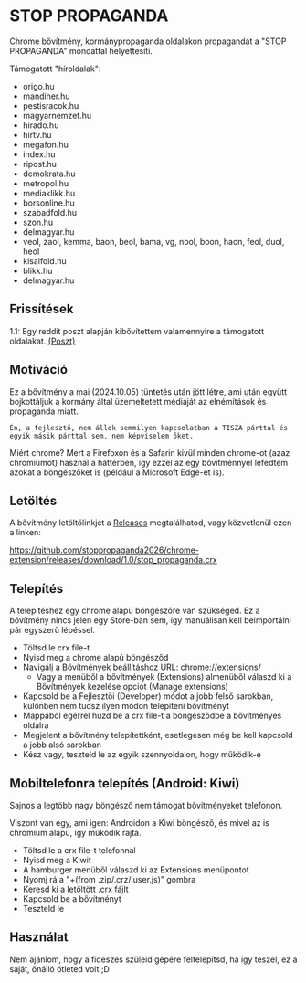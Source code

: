 # STOP PROPAGANDA

Chrome bővítmény, kormánypropaganda oldalakon propagandát a "STOP PROPAGANDA" mondattal helyettesíti.

Támogatott "híroldalak":

- origo.hu
- mandiner.hu
- pestisracok.hu
- magyarnemzet.hu
- hirado.hu
- hirtv.hu
- megafon.hu
- index.hu
- ripost.hu
- demokrata.hu
- metropol.hu
- mediaklikk.hu
- borsonline.hu
- szabadfold.hu
- szon.hu
- delmagyar.hu
- veol, zaol, kemma, baon, beol, bama, vg, nool, boon, haon, feol, duol, heol
- kisalfold.hu
- blikk.hu
- delmagyar.hu

## Frissítések

1.1: Egy reddit poszt alapján kibővítettem valamennyire a támogatott oldalakat.  [(Poszt)](https://www.reddit.com/r/hungary/comments/1fxe5mb/ha_boycott_akkor_boycott_megpr%C3%B3b%C3%A1ltam_%C3%B6sszeszedni/)

## Motiváció

Ez a bővítmény a mai (2024.10.05) tüntetés után jött létre, ami után együtt bojkottáljuk a kormány által üzemeltetett médiáját az elnémítások és propaganda miatt.

```
Én, a fejlesztő, nem állok semmilyen kapcsolatban a TISZA párttal és egyik másik párttal sem, nem képviselem őket.
```

Miért chrome? Mert a Firefoxon és a Safarin kívül minden chrome-ot (azaz chromiumot) használ a háttérben, így ezzel az egy bővítménnyel lefedtem azokat a böngészőket is (például a Microsoft Edge-et is).

## Letöltés

A bővítmény letöltőlinkjét a [Releases](https://github.com/stoppropaganda2026/chrome-extension/releases) megtalálhatod, vagy közvetlenül ezen a linken:

https://github.com/stoppropaganda2026/chrome-extension/releases/download/1.0/stop_propaganda.crx

## Telepítés

A telepítéshez egy chrome alapú böngészőre van szükséged. Ez a bővítmény nincs jelen egy Store-ban sem, így manuálisan kell beimportálni pár egyszerű lépéssel.

- Töltsd le crx file-t
- Nyisd meg a chrome alapú böngésződ
- Navigálj a Bővítmények beállításhoz URL: chrome://extensions/
  - Vagy a menüből a bővítmények (Extensions) almenüből válaszd ki a Bővítmények kezelése opciót (Manage extensions)
- Kapcsold be a Fejlesztői (Developer) módot a jobb felső sarokban, különben nem tudsz ilyen módon telepíteni bővítményt
- Mappából egérrel húzd be a crx file-t a böngésződbe a bővítményes oldalra
- Megjelent a bővítmény telepítettként, esetlegesen még be kell kapcsold a jobb alsó sarokban
- Kész vagy, teszteld le az egyik szennyoldalon, hogy működik-e

## Mobiltelefonra telepítés (Android: Kiwi)

Sajnos a legtöbb nagy böngésző nem támogat bővítményeket telefonon.

Viszont van egy, ami igen: Androidon a Kiwi böngésző, és mivel az is chromium alapú, így működik rajta.

- Töltsd le a crx file-t telefonnal
- Nyisd meg a Kiwit
- A hamburger menüből válaszd ki az Extensions menüpontot
- Nyomj rá a "+(from .zip/.crz/.user.js)" gombra
- Keresd ki a letöltött .crx fájlt
- Kapcsold be a bővítményt
- Teszteld le

## Használat

Nem ajánlom, hogy a fideszes szüleid gépére feltelepítsd, ha így teszel, ez a saját, önálló ötleted volt ;D
